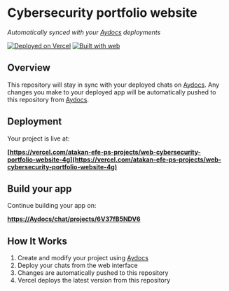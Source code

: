 # Cybersecurity portfolio website

*Automatically synced with your [Aydocs](https://Aydocs) deployments*

[![Deployed on Vercel](https://img.shields.io/badge/Deployed%20on-Vercel-black?style=for-the-badge&logo=vercel)](https://vercel.com/atakan-efe-ps-projects/web-cybersecurity-portfolio-website-4g)
[![Built with web](https://img.shields.io/badge/Built%20with-Aydocs-black?style=for-the-badge)](https://Aydocs/chat/projects/6V37fB5NDV6)

## Overview

This repository will stay in sync with your deployed chats on [Aydocs](https://Aydocs).
Any changes you make to your deployed app will be automatically pushed to this repository from [Aydocs](https://Aydocs).

## Deployment

Your project is live at:

**[https://vercel.com/atakan-efe-ps-projects/web-cybersecurity-portfolio-website-4g](https://vercel.com/atakan-efe-ps-projects/web-cybersecurity-portfolio-website-4g)**

## Build your app

Continue building your app on:

**[https://Aydocs/chat/projects/6V37fB5NDV6](https://Aydocs/chat/projects/6V37fB5NDV6)**

## How It Works

1. Create and modify your project using [Aydocs](https://Aydocs)
2. Deploy your chats from the web interface
3. Changes are automatically pushed to this repository
4. Vercel deploys the latest version from this repository
